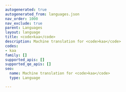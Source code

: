 ```yaml
---
autogenerated: true
autogenerated_from: languages.json
nav_order: 1000
nav_exclude: true
parent: Languages
layout: language
title: <code>kaa</code>
description: Machine translation for <code>kaa</code>
codes:
- kaa
family: []
supported_apis: []
supported_qe_apis: []
seo:
  name: Machine translation for <code>kaa</code>
  type: Language

---
```


